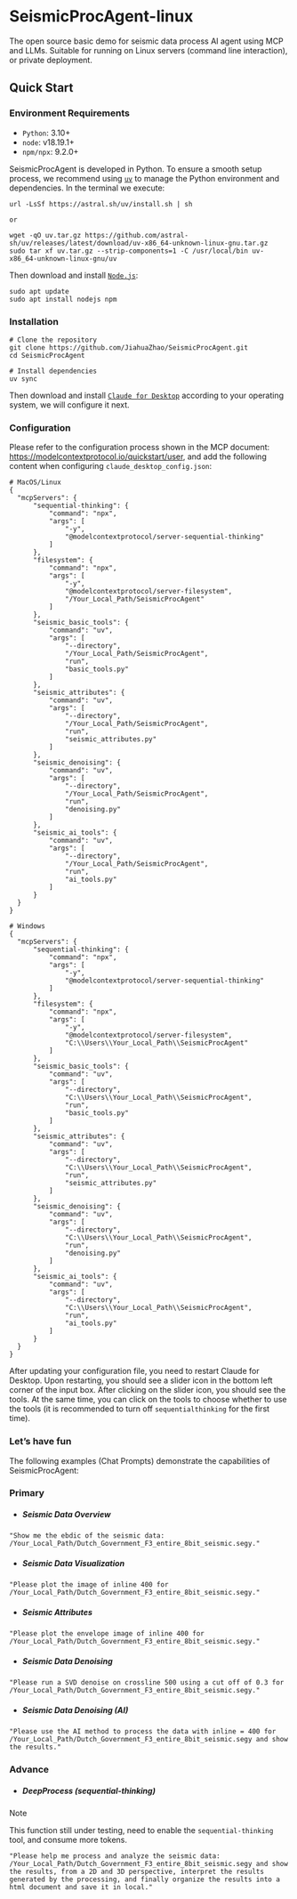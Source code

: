 # SeismicProcAgent-linux
The open source basic demo for seismic data process AI agent using MCP and LLMs. Suitable for running on Linux servers (command line interaction), or private deployment.

## Quick Start
### Environment Requirements
* `Python`: 3.10+
* `node`: v18.19.1+
* `npm/npx`: 9.2.0+

SeismicProcAgent is developed in Python. To ensure a smooth setup process, we recommend using [`uv`](https://docs.astral.sh/uv/getting-started/installation/) to manage the Python environment and dependencies. In the terminal we execute:
```
url -LsSf https://astral.sh/uv/install.sh | sh

or

wget -qO uv.tar.gz https://github.com/astral-sh/uv/releases/latest/download/uv-x86_64-unknown-linux-gnu.tar.gz
sudo tar xf uv.tar.gz --strip-components=1 -C /usr/local/bin uv-x86_64-unknown-linux-gnu/uv
```
Then download and install [`Node.js`](https://nodejs.org/en/download/):
```
sudo apt update
sudo apt install nodejs npm
```

### Installation
```
# Clone the repository
git clone https://github.com/JiahuaZhao/SeismicProcAgent.git
cd SeismicProcAgent

# Install dependencies
uv sync
```
Then download and install [`Claude for Desktop`](https://claude.ai/download) according to your operating system, we will configure it next.

### Configuration
Please refer to the configuration process shown in the MCP document: https://modelcontextprotocol.io/quickstart/user, and add the following content when configuring `claude_desktop_config.json`:
```
# MacOS/Linux
{
  "mcpServers": {
      "sequential-thinking": {
          "command": "npx",
          "args": [
              "-y",
              "@modelcontextprotocol/server-sequential-thinking"
          ]
      },
      "filesystem": {
          "command": "npx",
          "args": [
              "-y",
              "@modelcontextprotocol/server-filesystem",
              "/Your_Local_Path/SeismicProcAgent"
          ]
      },
      "seismic_basic_tools": {
          "command": "uv",
          "args": [
              "--directory",
              "/Your_Local_Path/SeismicProcAgent",
              "run",
              "basic_tools.py"
          ]
      },
      "seismic_attributes": {
          "command": "uv",
          "args": [
              "--directory",
              "/Your_Local_Path/SeismicProcAgent",
              "run",
              "seismic_attributes.py"
          ]
      },
      "seismic_denoising": {
          "command": "uv",
          "args": [
              "--directory",
              "/Your_Local_Path/SeismicProcAgent",
              "run",
              "denoising.py"
          ]
      },
      "seismic_ai_tools": {
          "command": "uv",
          "args": [
              "--directory",
              "/Your_Local_Path/SeismicProcAgent",  
              "run",
              "ai_tools.py"
          ]
      }
  }
}
```
```
# Windows
{
  "mcpServers": {
      "sequential-thinking": {
          "command": "npx",
          "args": [
              "-y",
              "@modelcontextprotocol/server-sequential-thinking"
          ]
      },
      "filesystem": {
          "command": "npx",
          "args": [
              "-y",
              "@modelcontextprotocol/server-filesystem",
              "C:\\Users\\Your_Local_Path\\SeismicProcAgent"
          ]
      },
      "seismic_basic_tools": {
          "command": "uv",
          "args": [
              "--directory",
              "C:\\Users\\Your_Local_Path\\SeismicProcAgent",
              "run",
              "basic_tools.py"
          ]
      },
      "seismic_attributes": {
          "command": "uv",
          "args": [
              "--directory",
              "C:\\Users\\Your_Local_Path\\SeismicProcAgent",
              "run",
              "seismic_attributes.py"
          ]
      },
      "seismic_denoising": {
          "command": "uv",
          "args": [
              "--directory",
              "C:\\Users\\Your_Local_Path\\SeismicProcAgent",
              "run",
              "denoising.py"
          ]
      },
      "seismic_ai_tools": {
          "command": "uv",
          "args": [
              "--directory",
              "C:\\Users\\Your_Local_Path\\SeismicProcAgent",  
              "run",
              "ai_tools.py"
          ]
      }
  }
}
```
After updating your configuration file, you need to restart Claude for Desktop. Upon restarting, you should see a slider icon in the bottom left corner of the input box. After clicking on the slider icon, you should see the tools. At the same time, you can click on the tools to choose whether to use the tools (it is recommended to turn off `sequentialthinking` for the first time).

### Let’s have fun
The following examples (Chat Prompts) demonstrate the capabilities of SeismicProcAgent:
### Primary
* ##### Seismic Data Overview
```
"Show me the ebdic of the seismic data: /Your_Local_Path/Dutch_Government_F3_entire_8bit_seismic.segy."
```
* ##### Seismic Data Visualization
```
"Please plot the image of inline 400 for /Your_Local_Path/Dutch_Government_F3_entire_8bit_seismic.segy."
```
* ##### Seismic Attributes
```
"Please plot the envelope image of inline 400 for /Your_Local_Path/Dutch_Government_F3_entire_8bit_seismic.segy."
```
* ##### Seismic Data Denoising
```
"Please run a SVD denoise on crossline 500 using a cut off of 0.3 for /Your_Local_Path/Dutch_Government_F3_entire_8bit_seismic.segy."
```
* ##### Seismic Data Denoising (AI)
```
"Please use the AI ​​method to process the data with inline = 400 for /Your_Local_Path/Dutch_Government_F3_entire_8bit_seismic.segy and show the results."
```
### Advance
* ##### DeepProcess (sequential-thinking)
> [!NOTE]
> This function still under testing, need to enable the `sequential-thinking` tool, and consume more tokens. 
```
"Please help me process and analyze the seismic data: /Your_Local_Path/Dutch_Government_F3_entire_8bit_seismic.segy and show the results, from a 2D and 3D perspective, interpret the results generated by the processing, and finally organize the results into a html document and save it in local."
```
